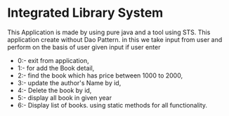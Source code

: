 #  Integrated Library System 

This Application is made by using pure java and a tool using STS.
This application create without Dao Pattern. in this we take input from user and perform on the basis of user given input if user enter
- 0:- exit from application,
- 1:- for add the Book detail,
- 2:- find the book which has price between 1000 to 2000,
- 3:- update the author's Name by id,
- 4:- Delete the book by id,
- 5:- display all book in given year
- 6:- Display list of books.
using static methods for all functionality.

